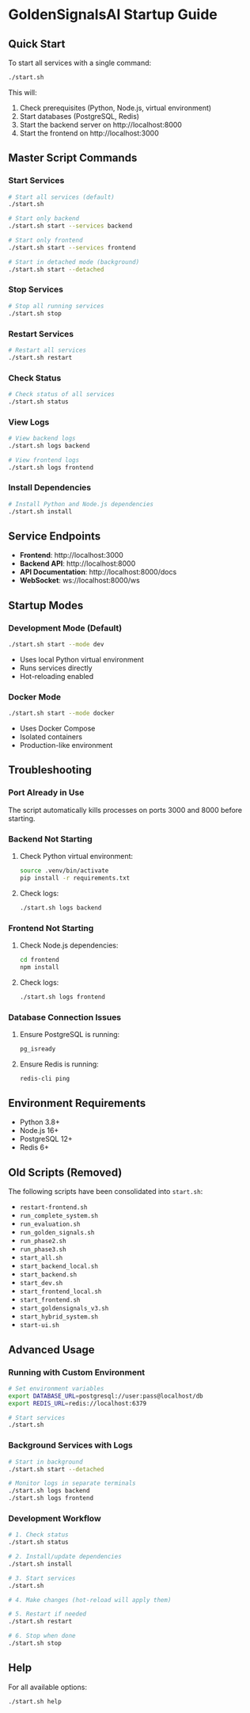 # GoldenSignalsAI Startup Guide

## Quick Start

To start all services with a single command:
```bash
./start.sh
```

This will:
1. Check prerequisites (Python, Node.js, virtual environment)
2. Start databases (PostgreSQL, Redis)
3. Start the backend server on http://localhost:8000
4. Start the frontend on http://localhost:3000

## Master Script Commands

### Start Services
```bash
# Start all services (default)
./start.sh

# Start only backend
./start.sh start --services backend

# Start only frontend
./start.sh start --services frontend

# Start in detached mode (background)
./start.sh start --detached
```

### Stop Services
```bash
# Stop all running services
./start.sh stop
```

### Restart Services
```bash
# Restart all services
./start.sh restart
```

### Check Status
```bash
# Check status of all services
./start.sh status
```

### View Logs
```bash
# View backend logs
./start.sh logs backend

# View frontend logs
./start.sh logs frontend
```

### Install Dependencies
```bash
# Install Python and Node.js dependencies
./start.sh install
```

## Service Endpoints

- **Frontend**: http://localhost:3000
- **Backend API**: http://localhost:8000
- **API Documentation**: http://localhost:8000/docs
- **WebSocket**: ws://localhost:8000/ws

## Startup Modes

### Development Mode (Default)
```bash
./start.sh start --mode dev
```
- Uses local Python virtual environment
- Runs services directly
- Hot-reloading enabled

### Docker Mode
```bash
./start.sh start --mode docker
```
- Uses Docker Compose
- Isolated containers
- Production-like environment

## Troubleshooting

### Port Already in Use
The script automatically kills processes on ports 3000 and 8000 before starting.

### Backend Not Starting
1. Check Python virtual environment:
   ```bash
   source .venv/bin/activate
   pip install -r requirements.txt
   ```

2. Check logs:
   ```bash
   ./start.sh logs backend
   ```

### Frontend Not Starting
1. Check Node.js dependencies:
   ```bash
   cd frontend
   npm install
   ```

2. Check logs:
   ```bash
   ./start.sh logs frontend
   ```

### Database Connection Issues
1. Ensure PostgreSQL is running:
   ```bash
   pg_isready
   ```

2. Ensure Redis is running:
   ```bash
   redis-cli ping
   ```

## Environment Requirements

- Python 3.8+
- Node.js 16+
- PostgreSQL 12+
- Redis 6+

## Old Scripts (Removed)

The following scripts have been consolidated into `start.sh`:
- `restart-frontend.sh`
- `run_complete_system.sh`
- `run_evaluation.sh`
- `run_golden_signals.sh`
- `run_phase2.sh`
- `run_phase3.sh`
- `start_all.sh`
- `start_backend_local.sh`
- `start_backend.sh`
- `start_dev.sh`
- `start_frontend_local.sh`
- `start_frontend.sh`
- `start_goldensignals_v3.sh`
- `start_hybrid_system.sh`
- `start-ui.sh`

## Advanced Usage

### Running with Custom Environment
```bash
# Set environment variables
export DATABASE_URL=postgresql://user:pass@localhost/db
export REDIS_URL=redis://localhost:6379

# Start services
./start.sh
```

### Background Services with Logs
```bash
# Start in background
./start.sh start --detached

# Monitor logs in separate terminals
./start.sh logs backend
./start.sh logs frontend
```

### Development Workflow
```bash
# 1. Check status
./start.sh status

# 2. Install/update dependencies
./start.sh install

# 3. Start services
./start.sh

# 4. Make changes (hot-reload will apply them)

# 5. Restart if needed
./start.sh restart

# 6. Stop when done
./start.sh stop
```

## Help

For all available options:
```bash
./start.sh help
``` 